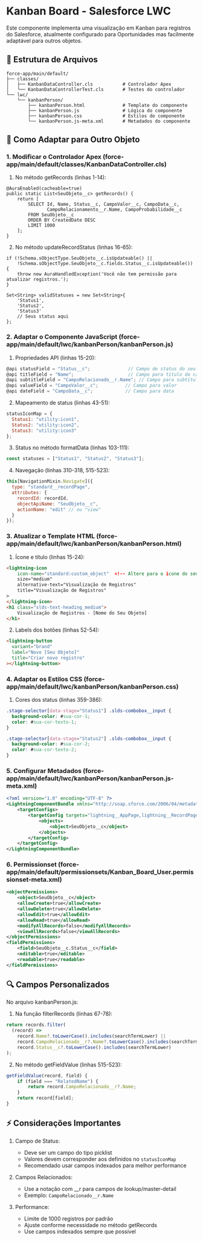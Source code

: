 # Kanban Board - Salesforce LWC

Este componente implementa uma visualização em Kanban para registros do Salesforce, atualmente configurado para Oportunidades mas facilmente adaptável para outros objetos.

## 📁 Estrutura de Arquivos

```
force-app/main/default/
├── classes/
│   ├── KanbanDataController.cls           # Controlador Apex
│   └── KanbanDataControllerTest.cls       # Testes do controlador
└── lwc/
    └── kanbanPerson/
        ├── kanbanPerson.html              # Template do componente
        ├── kanbanPerson.js                # Lógica do componente
        ├── kanbanPerson.css               # Estilos do componente
        └── kanbanPerson.js-meta.xml       # Metadados do componente
```

## 🔧 Como Adaptar para Outro Objeto

### 1. Modificar o Controlador Apex (force-app/main/default/classes/KanbanDataController.cls)

1. No método getRecords (linhas 1-14):

```apex
@AuraEnabled(cacheable=true)
public static List<SeuObjeto__c> getRecords() {
    return [
        SELECT Id, Name, Status__c, CampoValor__c, CampoData__c,
               CampoRelacionamento__r.Name, CampoProbabilidade__c
        FROM SeuObjeto__c
        ORDER BY CreatedDate DESC
        LIMIT 1000
    ];
}
```

2. No método updateRecordStatus (linhas 16-65):

```apex
if (!Schema.sObjectType.SeuObjeto__c.isUpdateable() ||
    !Schema.sObjectType.SeuObjeto__c.fields.Status__c.isUpdateable()) {
    throw new AuraHandledException('Você não tem permissão para atualizar registros.');
}

Set<String> validStatuses = new Set<String>{
    'Status1',
    'Status2',
    'Status3'
    // Seus status aqui
};
```

### 2. Adaptar o Componente JavaScript (force-app/main/default/lwc/kanbanPerson/kanbanPerson.js)

1. Propriedades API (linhas 15-20):

```javascript
@api statusField = "Status__c";              // Campo de status do seu objeto
@api titleField = "Name";                    // Campo para título do card
@api subtitleField = "CampoRelacionado__r.Name"; // Campo para subtítulo
@api valueField = "CampoValor__c";          // Campo para valor
@api dateField = "CampoData__c";            // Campo para data
```

2. Mapeamento de status (linhas 43-51):

```javascript
statusIconMap = {
  Status1: "utility:icon1",
  Status2: "utility:icon2",
  Status3: "utility:icon3"
};
```

3. Status no método formatData (linhas 103-111):

```javascript
const statuses = ["Status1", "Status2", "Status3"];
```

4. Navegação (linhas 310-318, 515-523):

```javascript
this[NavigationMixin.Navigate]({
  type: "standard__recordPage",
  attributes: {
    recordId: recordId,
    objectApiName: "SeuObjeto__c",
    actionName: "edit" // ou "view"
  }
});
```

### 3. Atualizar o Template HTML (force-app/main/default/lwc/kanbanPerson/kanbanPerson.html)

1. Ícone e título (linhas 15-24):

```html
<lightning-icon
    icon-name="standard:custom_object"  <!-- Altere para o ícone do seu objeto -->
    size="medium"
    alternative-text="Visualização de Registros"
    title="Visualização de Registros"
>
</lightning-icon>
<h1 class="slds-text-heading_medium">
    Visualização de Registros - [Nome do Seu Objeto]
</h1>
```

2. Labels dos botões (linhas 52-54):

```html
<lightning-button
  variant="brand"
  label="Novo [Seu Objeto]"
  title="Criar novo registro"
></lightning-button>
```

### 4. Adaptar os Estilos CSS (force-app/main/default/lwc/kanbanPerson/kanbanPerson.css)

1. Cores dos status (linhas 359-386):

```css
.stage-selector[data-stage="Status1"] .slds-combobox__input {
  background-color: #sua-cor-1;
  color: #sua-cor-texto-1;
}

.stage-selector[data-stage="Status2"] .slds-combobox__input {
  background-color: #sua-cor-2;
  color: #sua-cor-texto-2;
}
```

### 5. Configurar Metadados (force-app/main/default/lwc/kanbanPerson/kanbanPerson.js-meta.xml)

```xml
<?xml version="1.0" encoding="UTF-8" ?>
<LightningComponentBundle xmlns="http://soap.sforce.com/2006/04/metadata">
    <targetConfigs>
        <targetConfig targets="lightning__AppPage,lightning__RecordPage">
            <objects>
                <object>SeuObjeto__c</object>
            </objects>
        </targetConfig>
    </targetConfig>
</LightningComponentBundle>
```

### 6. Permissionset (force-app/main/default/permissionsets/Kanban_Board_User.permissionset-meta.xml)

```xml
<objectPermissions>
    <object>SeuObjeto__c</object>
    <allowCreate>true</allowCreate>
    <allowDelete>true</allowDelete>
    <allowEdit>true</allowEdit>
    <allowRead>true</allowRead>
    <modifyAllRecords>false</modifyAllRecords>
    <viewAllRecords>false</viewAllRecords>
</objectPermissions>
<fieldPermissions>
    <field>SeuObjeto__c.Status__c</field>
    <editable>true</editable>
    <readable>true</readable>
</fieldPermissions>
```

## 🔍 Campos Personalizados

No arquivo kanbanPerson.js:

1. Na função filterRecords (linhas 67-78):

```javascript
return records.filter(
  (record) =>
    record.Name?.toLowerCase().includes(searchTermLower) ||
    record.CampoRelacionado__r?.Name?.toLowerCase().includes(searchTermLower) ||
    record.Status__c?.toLowerCase().includes(searchTermLower)
);
```

2. No método getFieldValue (linhas 515-523):

```javascript
getFieldValue(record, field) {
    if (field === "RelatedName") {
        return record.CampoRelacionado__r?.Name;
    }
    return record[field];
}
```

## ⚡ Considerações Importantes

1. Campo de Status:

   - Deve ser um campo do tipo picklist
   - Valores devem corresponder aos definidos no `statusIconMap`
   - Recomendado usar campos indexados para melhor performance

2. Campos Relacionados:

   - Use a notação com \_\_r para campos de lookup/master-detail
   - Exemplo: `CampoRelacionado__r.Name`

3. Performance:
   - Limite de 1000 registros por padrão
   - Ajuste conforme necessidade no método getRecords
   - Use campos indexados sempre que possível
